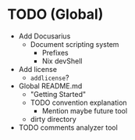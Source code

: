 # TODO (Global)

- Add Docusarius
  - Document scripting system
    - Prefixes
    - Nix devShell
- Add license
  - `addlicense`?
- Global README.md
  - "Getting Started"
  - TODO convention explanation
    - Mention maybe future tool
  - dirty directory
- TODO comments analyzer tool
